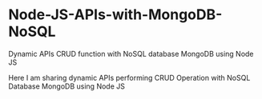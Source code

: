 # Node-JS-APIs-with-MongoDB-NoSQL
Dynamic APIs CRUD function with NoSQL database MongoDB using Node JS

Here I am sharing dynamic APIs performing CRUD Operation with NoSQL Database MongoDB using Node JS

